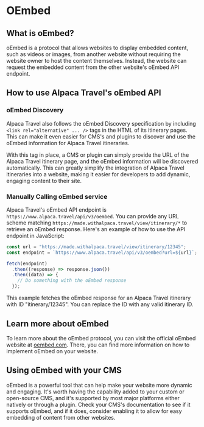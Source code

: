 # OEmbed

## What is oEmbed?

oEmbed is a protocol that allows websites to display embedded content, such as
videos or images, from another website without requiring the website owner to
host the content themselves. Instead, the website can request the embedded
content from the other website's oEmbed API endpoint.

## How to use Alpaca Travel's oEmbed API

### oEmbed Discovery

Alpaca Travel also follows the oEmbed Discovery specification by including
`<link rel="alternative" ... />` tags in the HTML of its itinerary pages. This
can make it even easier for CMS's and plugins to discover and use the oEmbed
information for Alpaca Travel itineraries.

With this tag in place, a CMS or plugin can simply provide the URL of the Alpaca
Travel itinerary page, and the oEmbed information will be discovered
automatically. This can greatly simplify the integration of Alpaca Travel
itineraries into a website, making it easier for developers to add dynamic,
engaging content to their site.

### Manually Calling oEmbed service

Alpaca Travel's oEmbed API endpoint is
`https://www.alpaca.travel/api/v3/oembed`. You can provide any URL scheme
matching `https://made.withalpaca.travel/view/itinerary/*` to retrieve an oEmbed
response. Here's an example of how to use the API endpoint in JavaScript:

```javascript
const url = "https://made.withalpaca.travel/view/itinerary/12345";
const endpoint = `https://www.alpaca.travel/api/v3/oembed?url=${url}`;

fetch(endpoint)
  .then((response) => response.json())
  .then((data) => {
    // Do something with the oEmbed response
  });
```

This example fetches the oEmbed response for an Alpaca Travel itinerary with ID
"itinerary/12345". You can replace the ID with any valid itinerary ID.

## Learn more about oEmbed

To learn more about the oEmbed protocol, you can visit the official oEmbed
website at [oembed.com](https://oembed.com). There, you can find more
information on how to implement oEmbed on your website.

## Using oEmbed with your CMS

oEmbed is a powerful tool that can help make your website more dynamic and
engaging. It's worth having the capability added to your custom or open-source
CMS, and it's supported by most major platforms either natively or through a
plugin. Check your CMS's documentation to see if it supports oEmbed, and if it
does, consider enabling it to allow for easy embedding of content from other
websites.
